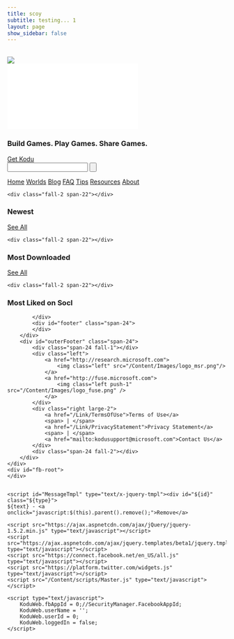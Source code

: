 ```yaml
---
title: scoy
subtitle: testing... 1
layout: page
show_sidebar: false
---
```


<body>
    <div class="container showGrid">
        <div id="outerHeader" class="span-24">
            <br />
        </div>
        <div id="pageContainer" class="span-24 relative" >            
            <div id="header" class="span-24">
                <div id="topBanner" class="span-24">
                    <img src="/content/images/top_950.png" />             
                </div>
                <div class="right">
                    <iframe id="authWidget" src="/authwidget" frameborder="0" scrolling="no"></iframe>
                </div>
                <div id="bannerMessage">
                    <h3 class="tight">Build Games. Play Games. Share Games.</h3>
                </div>
                <a id="getKoduButton" class="greenControl" href="http://www.microsoft.com/en-us/download/details.aspx?id=10056">Get Kodu</a>
            </div>            
            <form id="searchBox" class="input right" action="/search">
                <input id="searchInput" data-watermark="Search worlds..." class="watermarked left span-4 first" name="query" type="text" />
                <input id="searchGo" class="left span-1 last" type="submit" value="" />
            </form>
            <div id="menuBar" class="span-23 push-1 clear">
                        <a class="menuItem" href="http://www.kodugamelab.com/">Home</a>
                        <a class="menuItem selected" href="http://www.kodugamelab.com/worlds/">Worlds</a>
                        <a class="menuItem" href="http://www.kodugamelab.com/blog/">Blog</a>
                        <a class="menuItem" href="http://www.kodugamelab.com/faq/">FAQ</a>
                        <a class="menuItem" href="http://www.kodugamelab.com/tips/">Tips</a>
                        <a class="menuItem" href="http://www.kodugamelab.com/resources/">Resources</a>
                        <a class="menuItem" href="http://www.kodugamelab.com/about/">About</a>
            </div>
            <div id="main" class="span-22 push-1 first last">
                



    <div class="fall-2 span-22"></div>



<div id="newestGallery" class="span-21">
    <div class="span-21 first last">
        <h3 class="left span-20 tight wrap-1">Newest</h3>
            <a class="link right last" href="/browse/newest">See All</a>
        <div class="span-21 fall-1"></div>
    </div>
</div>

    <div class="fall-2 span-22"></div>



<div id="popularGallery" class="span-21">
    <div class="span-21 first last">
        <h3 class="left span-20 tight wrap-1">Most Downloaded</h3>
            <a class="link right last" href="/browse/popular">See All</a>
        <div class="span-21 fall-1"></div>
    </div>
</div>

    <div class="fall-2 span-22"></div>



<div id="highestRatedGallery" class="span-21">
    <div class="span-21 first last">
        <h3 class="left span-21 tight wrap-1">Most Liked on Socl</h3>
        <div class="span-21 fall-1"></div>
    </div>
</div>


            </div>
            <div id="footer" class="span-24">
            </div>
        </div>
        <div id="outerFooter" class="span-24">
            <div class="span-24 fall-1"></div>
            <div class="left">
                <a href="http://research.microsoft.com">
                    <img class="left" src="/Content/Images/logo_msr.png"/>
                </a>
                <a href="http://fuse.microsoft.com">
                    <img class="left push-1" src="/Content/Images/logo_fuse.png" />
                </a>
            </div>
            <div class="right large-2">
                <a href="/Link/TermsOfUse">Terms of Use</a>
                <span> | </span>
                <a href="/Link/PrivacyStatement">Privacy Statement</a>
                <span> | </span>
                <a href="mailto:kodusupport@microsoft.com">Contact Us</a>
            </div>
            <div class="span-24 fall-2"></div>
        </div>
    </div>
    <div id="fb-root">
    </div>
    
    
    <script id="MessageTmpl" type="text/x-jquery-tmpl"><div id="${id}" class="${type}">
    ${text} - <a onclick="javascript:$(this).parent().remove();">Remove</a>
</div></script>
    <script id="RatingTmpl" type="text/x-jquery-tmpl">
<div class="rating span-3 ${voteable ? 'voteable' : ''}" >
    <div class="starsHolder" data-rating="${rating}" title="${rating} stars">
        <div class="star left-${rating > 0 ? 'full' : 'empty'}" data-starNum="1"></div>
        <div class="star right-${rating > 0.5 ? 'full' : 'empty'}" data-starNum="2"></div>
        <div class="star left-${rating > 1 ? 'full' : 'empty'}" data-starNum="3"></div>
        <div class="star right-${rating > 1.5 ? 'full' : 'empty'}" data-starNum="4"></div>
        <div class="star left-${rating > 2 ? 'full' : 'empty'}" data-starNum="5"></div>
        <div class="star right-${rating > 2.5 ? 'full' : 'empty'}" data-starNum="6"></div>
        <div class="star left-${rating > 3 ? 'full' : 'empty'}" data-starNum="7"></div>
        <div class="star right-${rating > 3.5 ? 'full' : 'empty'}" data-starNum="8"></div>
        <div class="star left-${rating > 4 ? 'full' : 'empty'}" data-starNum="9"></div>
        <div class="star right-${rating > 4.5 ? 'full' : 'empty'}" data-starNum="10"></div>
    </div>
    <span class="ratingCount ${ratingCount >= 1000 ? 'bold' : 'quiet'}" title="${ratingCount} ratings">(${KoduWeb.getSmallifiedNumber(ratingCount)})</span>
</div></script>
    

    <script src="https://ajax.aspnetcdn.com/ajax/jQuery/jquery-1.5.2.min.js" type="text/javascript"></script>
    <script src="https://ajax.aspnetcdn.com/ajax/jquery.templates/beta1/jquery.tmpl.min.js" type="text/javascript"></script>
    <script src="https://connect.facebook.net/en_US/all.js" type="text/javascript"></script>
    <script src="https://platform.twitter.com/widgets.js" type="text/javascript"></script>
    <script src="/Content/scripts/Master.js" type="text/javascript"></script>

    <script type="text/javascript">
        KoduWeb.fbAppId = 0;//SecurityManager.FacebookAppId;
        KoduWeb.userName = '';
        KoduWeb.userId = 0;
        KoduWeb.loggedIn = false;
    </script>
    
    



<script id="newestGalleryitemTmpl" type="text/x-jquery-tmpl">


<div class="galleryItem span-3 relative"
    data-itemNum="${GalleryItemNum}"
    >

    <div class="highlight"></div>

    <a class="worldThumbnail gallery block layer-1" href="/world/${World}">
        <img src="/API/Thumbnail?world=${World}" class=""/>
    </a>
    <a class="wrap-1 span-3 layer-1 world-name" href="/world/${World}">${Name}</a>
        <div class="span-3 layer-1 world-creator">
            <div class="left" style="width:15%">by </div>
            <span class="wrap-1 right quiet" style="width:84%" >${Creator}</span>
        </div>
        <div class="quiet wrap-1 span-3 layer-1 age">${Age}</div>
    <div class="fall-1 span-3"></div>

</div></script>

<script type="text/javascript">
    ///<reference path="Master.js" />

    KoduWeb['newestGallery'] = {
        galleryItemTmpl: $("#newestGalleryitemTmpl"),
        gallery: $("#" + "newestGallery"),
        hasPagination: false,
        worlds: [],

        init: function () {
            if (KoduWeb['newestGallery'].hasPagination)
            {
                var onPageChanged = KoduWeb['newestGallery'].onPageChanged;
                var getItemCount = function() { return KoduWeb['newestGallery'].worlds.length; };
                KoduWeb[''].init(onPageChanged, getItemCount);
            }

            KoduWeb['newestGallery'].getWorlds();
        },

        onPageChanged: function()
        {
            KoduWeb['newestGallery'].displayWorlds();
        },

        getWorlds: function () {
            var data = {
                first: 1,
                count: 14,
                sortBy: '0',
                filterBy: '0',
                filterParam: ''
            };
               
            $.ajax({
                'url': '/API/GetWorlds',
                'data': data,
                'type': 'Get',
                'success': KoduWeb['newestGallery'].getWorldsComplete,
                'error': KoduWeb.ajaxError
            });
        },

        getWorldsComplete: function (data) {
            KoduWeb['newestGallery'].worlds = data;        

            KoduWeb['newestGallery'].displayWorlds();

            if (KoduWeb['newestGallery'].hasPagination)
            {
                KoduWeb[''].updatePagination();
            }

            eval('');
        },

        displayWorlds: function() {
            var worlds = KoduWeb['newestGallery'].worlds; 

            var galDiv = KoduWeb['newestGallery'].gallery;
            var galItemTmpl = KoduWeb['newestGallery'].galleryItemTmpl;

            var first = 0;
            var last = worlds.length;

            if (KoduWeb['newestGallery'].hasPagination)
            {
                var currentPage = KoduWeb[''].currentPage;
                var pageSize = KoduWeb[''].pageSize;
                first = (currentPage - 1) * pageSize;
                last = Math.min(worlds.length, first + pageSize);
            }

            var galItems = $(".galleryItem", galDiv);
            galItems.remove();

            if (worlds.length > 0)
            {
                for (var i = first; i < last; i++) {
                    var world = worlds[i];
                    world.GalleryItemNum = i;
                    galDiv.append(galItemTmpl.tmpl(world));
                }

                galItems = $(".galleryItem:nth-child(" + "7" + "n + 1)", galDiv);
                galItems.css("margin-right", "0px");
                galDiv.show();
            }
            else
            {
                galDiv.hide();
            }
        },

        endOfScript: 0
    };

    $(document).ready(function () {
        KoduWeb['newestGallery'].init();
    });
</script>
    



<script id="popularGalleryitemTmpl" type="text/x-jquery-tmpl">


<div class="galleryItem span-3 relative"
    data-itemNum="${GalleryItemNum}"
    >

    <div class="highlight"></div>

    <a class="worldThumbnail gallery block layer-1" href="/world/${World}">
        <img src="/API/Thumbnail?world=${World}" class=""/>
    </a>
    <a class="wrap-1 span-3 layer-1 world-name" href="/world/${World}">${Name}</a>
        <div class="span-3 layer-1 world-creator">
            <div class="left" style="width:15%">by </div>
            <span class="wrap-1 right quiet" style="width:84%" >${Creator}</span>
        </div>
        <div class="layer-1 socl-control rounded-item">
             <img class="socl-image socl-download" src="/content/images/download_white_16.png" />
             <span class="count-value">${Downloads}</span>
        </div>
    <div class="fall-1 span-3"></div>

</div></script>

<script type="text/javascript">
    ///<reference path="Master.js" />

    KoduWeb['popularGallery'] = {
        galleryItemTmpl: $("#popularGalleryitemTmpl"),
        gallery: $("#" + "popularGallery"),
        hasPagination: false,
        worlds: [],

        init: function () {
            if (KoduWeb['popularGallery'].hasPagination)
            {
                var onPageChanged = KoduWeb['popularGallery'].onPageChanged;
                var getItemCount = function() { return KoduWeb['popularGallery'].worlds.length; };
                KoduWeb[''].init(onPageChanged, getItemCount);
            }

            KoduWeb['popularGallery'].getWorlds();
        },

        onPageChanged: function()
        {
            KoduWeb['popularGallery'].displayWorlds();
        },

        getWorlds: function () {
            var data = {
                first: 1,
                count: 14,
                sortBy: '3',
                filterBy: '0',
                filterParam: ''
            };
               
            $.ajax({
                'url': '/API/GetWorlds',
                'data': data,
                'type': 'Get',
                'success': KoduWeb['popularGallery'].getWorldsComplete,
                'error': KoduWeb.ajaxError
            });
        },

        getWorldsComplete: function (data) {
            KoduWeb['popularGallery'].worlds = data;        

            KoduWeb['popularGallery'].displayWorlds();

            if (KoduWeb['popularGallery'].hasPagination)
            {
                KoduWeb[''].updatePagination();
            }

            eval('');
        },

        displayWorlds: function() {
            var worlds = KoduWeb['popularGallery'].worlds; 

            var galDiv = KoduWeb['popularGallery'].gallery;
            var galItemTmpl = KoduWeb['popularGallery'].galleryItemTmpl;

            var first = 0;
            var last = worlds.length;

            if (KoduWeb['popularGallery'].hasPagination)
            {
                var currentPage = KoduWeb[''].currentPage;
                var pageSize = KoduWeb[''].pageSize;
                first = (currentPage - 1) * pageSize;
                last = Math.min(worlds.length, first + pageSize);
            }

            var galItems = $(".galleryItem", galDiv);
            galItems.remove();

            if (worlds.length > 0)
            {
                for (var i = first; i < last; i++) {
                    var world = worlds[i];
                    world.GalleryItemNum = i;
                    galDiv.append(galItemTmpl.tmpl(world));
                }

                galItems = $(".galleryItem:nth-child(" + "7" + "n + 1)", galDiv);
                galItems.css("margin-right", "0px");
                galDiv.show();
            }
            else
            {
                galDiv.hide();
            }
        },

        endOfScript: 0
    };

    $(document).ready(function () {
        KoduWeb['popularGallery'].init();
    });
</script>
    



<script id="highestRatedGalleryitemTmpl" type="text/x-jquery-tmpl">


<div class="galleryItem span-3 relative"
    data-itemNum="${GalleryItemNum}"
    >

    <div class="highlight"></div>

    <a class="worldThumbnail gallery block layer-1" href="/world/${World}">
        <img src="/API/Thumbnail?world=${World}" class=""/>
    </a>
    <a class="wrap-1 span-3 layer-1 world-name" href="/world/${World}">${Name}</a>
        <div class="span-3 layer-1 world-creator">
            <div class="left" style="width:15%">by </div>
            <span class="wrap-1 right quiet" style="width:84%" >${Creator}</span>
        </div>
        <div class="layer-1 socl-control rounded-item">
            <img class="likes-image" src="/content/images/like__white_16.png" />
             {{if (NumLikes > 0) }}
                <span class="count-value likes">${NumLikes}</span>
             {{else}}
                <span class="count-value"> </span>
            {{/if}}
        </div>
    <div class="fall-1 span-3"></div>

</div></script>

<script type="text/javascript">
    ///<reference path="Master.js" />

    KoduWeb['highestRatedGallery'] = {
        galleryItemTmpl: $("#highestRatedGalleryitemTmpl"),
        gallery: $("#" + "highestRatedGallery"),
        hasPagination: false,
        worlds: [],

        init: function () {
            if (KoduWeb['highestRatedGallery'].hasPagination)
            {
                var onPageChanged = KoduWeb['highestRatedGallery'].onPageChanged;
                var getItemCount = function() { return KoduWeb['highestRatedGallery'].worlds.length; };
                KoduWeb[''].init(onPageChanged, getItemCount);
            }

            KoduWeb['highestRatedGallery'].getWorlds();
        },

        onPageChanged: function()
        {
            KoduWeb['highestRatedGallery'].displayWorlds();
        },

        getWorlds: function () {
            var data = {
                first: 1,
                count: 14,
                sortBy: '1',
                filterBy: '0',
                filterParam: ''
            };
               
            $.ajax({
                'url': '/API/GetWorlds',
                'data': data,
                'type': 'Get',
                'success': KoduWeb['highestRatedGallery'].getWorldsComplete,
                'error': KoduWeb.ajaxError
            });
        },

        getWorldsComplete: function (data) {
            KoduWeb['highestRatedGallery'].worlds = data;        

            KoduWeb['highestRatedGallery'].displayWorlds();

            if (KoduWeb['highestRatedGallery'].hasPagination)
            {
                KoduWeb[''].updatePagination();
            }

            eval('');
        },

        displayWorlds: function() {
            var worlds = KoduWeb['highestRatedGallery'].worlds; 

            var galDiv = KoduWeb['highestRatedGallery'].gallery;
            var galItemTmpl = KoduWeb['highestRatedGallery'].galleryItemTmpl;

            var first = 0;
            var last = worlds.length;

            if (KoduWeb['highestRatedGallery'].hasPagination)
            {
                var currentPage = KoduWeb[''].currentPage;
                var pageSize = KoduWeb[''].pageSize;
                first = (currentPage - 1) * pageSize;
                last = Math.min(worlds.length, first + pageSize);
            }

            var galItems = $(".galleryItem", galDiv);
            galItems.remove();

            if (worlds.length > 0)
            {
                for (var i = first; i < last; i++) {
                    var world = worlds[i];
                    world.GalleryItemNum = i;
                    galDiv.append(galItemTmpl.tmpl(world));
                }

                galItems = $(".galleryItem:nth-child(" + "7" + "n + 1)", galDiv);
                galItems.css("margin-right", "0px");
                galDiv.show();
            }
            else
            {
                galDiv.hide();
            }
        },

        endOfScript: 0
    };

    $(document).ready(function () {
        KoduWeb['highestRatedGallery'].init();
    });
</script> 

</body>

